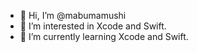 - 👋 Hi, I’m @mabumamushi
- 👀 I’m interested in Xcode and Swift.
- 🌱 I’m currently learning Xcode and Swift.
